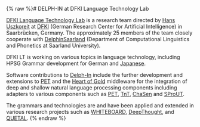 {% raw %}# DELPH-IN at DFKI Language Technology Lab

[DFKI Language Technology Lab](http://www.dfki.de/lt) is a research team
directed by [Hans Uszkoreit](http://www.dfki.de/~hansu) at
[DFKI](http://www.dfki.de) (German Research Center for Artificial
Intelligence) in Saarbrücken, Germany. The approximately 25 members of
the team closely cooperate with [DelphinSaarland](https://blog.inductorsoftware.com/docsproto/missing/DelphinSaarland)
(Department of Computational Linguistics and Phonetics at Saarland
University).

DFKI LT is working on various topics in language technology, including
HPSG Grammar development for German and
[Japanese](http://www.delph-in.net/jacy).

Software contributions to [Delph-In](http://www.delph-in.net) include
the further development and extensions to
[PET](http://www.delph-in.net/pet) and the [Heart of
Gold](http://www.delph-in.net/heartofgold) middleware for the
integration of deep and shallow natural language processing components
including adapters to various components such as
[PET](http://www.delph-in.net/pet),
[TnT](http://www.coli.uni-saarland.de/~thorsten/tnt/),
[ChaSen](http://chasen.aist-nara.ac.jp) and
[SProUT](http://sprout.dfki.de).

The grammars and technologies are and have been applied and extended in
various research projects such as
[WHITEBOARD](http://www.dfki.de/lt/redirect.cgi?whiteboard),
[DeepThought](http://www.project-deepthought.net), and
[QUETAL](http://quetal.dfki.de).
<update date omitted for speed>{% endraw %}